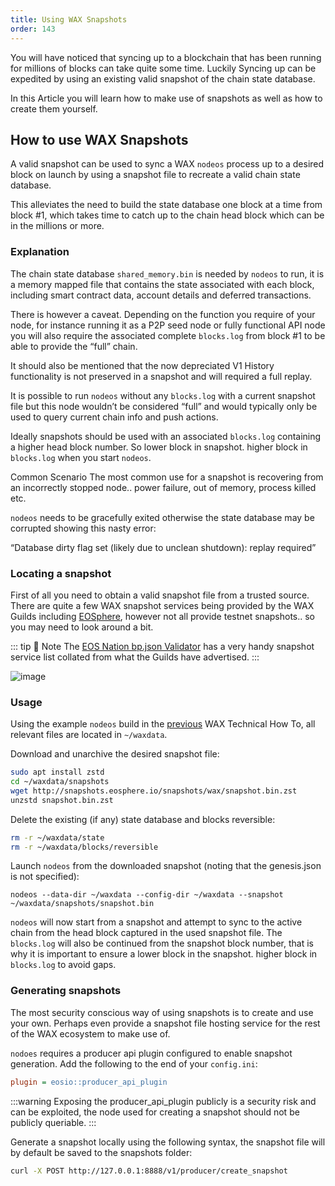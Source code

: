 ```yaml
---
title: Using WAX Snapshots
order: 143
---
```


You will have noticed that syncing up to a blockchain that has been running for millions of blocks can take quite some time. Luckily Syncing up can be expedited by using an existing valid snapshot of the chain state database.

In this Article you will learn how to make use of snapshots as well as how to create them yourself.

## How to use WAX Snapshots
A valid snapshot can be used to sync a WAX ```nodeos``` process up to a desired block on launch by using a snapshot file to recreate a valid chain state database.

This alleviates the need to build the state database one block at a time from block #1, which takes time to catch up to the chain head block which can be in the millions or more.

### Explanation

The chain state database ```shared_memory.bin``` is needed by ```nodeos``` to run, it is a memory mapped file that contains the state associated with each block, including smart contract data, account details and deferred transactions.

There is however a caveat. Depending on the function you require of your node, for instance running it as a P2P seed node or fully functional API node you will also require the associated complete ```blocks.log``` from block #1 to be able to provide the “full” chain.

It should also be mentioned that the now depreciated V1 History functionality is not preserved in a snapshot and will required a full replay.

It is possible to run ```nodeos``` without any ```blocks.log``` with a current snapshot file but this node wouldn’t be considered “full” and would typically only be used to query current chain info and push actions.

Ideally snapshots should be used with an associated ```blocks.log``` containing a higher head block number. So lower block in snapshot. higher block in ```blocks.log``` when you start ```nodeos```.

Common Scenario
The most common use for a snapshot is recovering from an incorrectly stopped node.. power failure, out of memory, process killed etc.

```nodeos``` needs to be gracefully exited otherwise the state database may be corrupted showing this nasty error:

“Database dirty flag set (likely due to unclean shutdown): replay required”

### Locating a snapshot

First of all you need to obtain a valid snapshot file from a trusted source. There are quite a few WAX snapshot services being provided by the WAX Guilds including [EOSphere](https://snapshots.eosphere.io/), however not all provide testnet snapshots.. so you may need to look around a bit.


::: tip 📝 Note
The [EOS Nation bp.json Validator](https://validate.eosnation.io/wax/reports/resources.html#chain) has a very handy snapshot service list collated from what the Guilds have advertised.
:::

![image](https://user-images.githubusercontent.com/12730423/187578145-07ba4f0d-8532-4a46-9e47-83347d5793a9.png)

### Usage

Using the example ```nodeos``` build in the [previous](/operate/wax-infrastructure/wax-testnet-node) WAX Technical How To, all relevant files are located in ```~/waxdata```.

Download and unarchive the desired snapshot file:

```sh
sudo apt install zstd
cd ~/waxdata/snapshots
wget http://snapshots.eosphere.io/snapshots/wax/snapshot.bin.zst
unzstd snapshot.bin.zst
```

Delete the existing (if any) state database and blocks reversible:

```sh
rm -r ~/waxdata/state
rm -r ~/waxdata/blocks/reversible
```

Launch ```nodeos``` from the downloaded snapshot (noting that the genesis.json is not specified):

```
nodeos --data-dir ~/waxdata --config-dir ~/waxdata --snapshot ~/waxdata/snapshots/snapshot.bin
```

```nodeos``` will now start from a snapshot and attempt to sync to the active chain from the head block captured in the used snapshot file. The ```blocks.log``` will also be continued from the snapshot block number, that is why it is important to ensure a lower block in the snapshot. higher block in ```blocks.log``` to avoid gaps.

### Generating snapshots

The most security conscious way of using snapshots is to create and use your own. Perhaps even provide a snapshot file hosting service for the rest of the WAX ecosystem to make use of.

```nodoes``` requires a producer api plugin configured to enable snapshot generation. Add the following to the end of your ```config.ini```:

```ini
plugin = eosio::producer_api_plugin
```

:::warning
Exposing the producer_api_plugin publicly is a security risk and can be exploited, the node used for creating a snapshot should not be publicly queriable.
:::

Generate a snapshot locally using the following syntax, the snapshot file will by default be saved to the snapshots folder:

```sh
curl -X POST http://127.0.0.1:8888/v1/producer/create_snapshot
```
